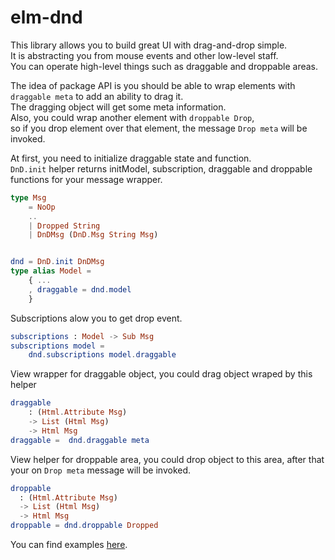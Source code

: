 # elm-dnd

This library allows you to build great UI with drag-and-drop simple.  
It is abstracting you from mouse events and other low-level staff.  
You can operate high-level things such as draggable and droppable areas.  

The idea of package API is you should be able to wrap elements with `draggable meta` to add an ability to drag it.  
The dragging object will get some meta information.  
Also, you could wrap another element with `droppable Drop`,  
so if you drop element over that element, the message `Drop meta` will be invoked.  

At first, you need to initialize draggable state and function.  
`DnD.init` helper returns initModel, subscription, draggable and droppable functions for your message wrapper.  

```elm
type Msg
    = NoOp
    ..
    | Dropped String
    | DnDMsg (DnD.Msg String Msg)


dnd = DnD.init DnDMsg
type alias Model =
    { ...
    , draggable = dnd.model
    }
```

Subscriptions alow you to get drop event.
```elm
subscriptions : Model -> Sub Msg
subscriptions model =
    dnd.subscriptions model.draggable
```
View wrapper for draggable object, you could drag object wraped by this helper
```elm
draggable
    : (Html.Attribute Msg)
    -> List (Html Msg)
    -> Html Msg
draggable =  dnd.draggable meta
```
View helper for droppable area, you could drop object to this area,
after that your on `Drop meta` message will be invoked.
```elm
droppable
  : (Html.Attribute Msg)
  -> List (Html Msg)
  -> Html Msg
droppable = dnd.droppable Dropped
```

You can find examples [here](https://github.com/ir4y/elm-dnd/tree/master/example/src).  


